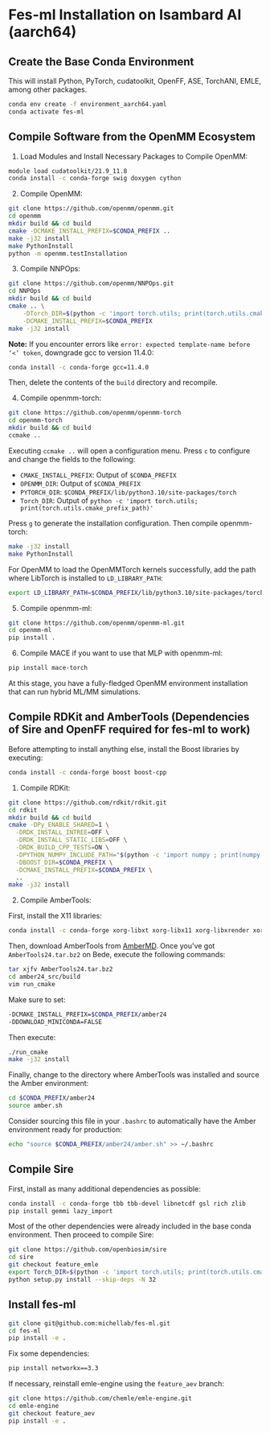 # Fes-ml Installation on Isambard AI (aarch64)

## Create the Base Conda Environment

This will install Python, PyTorch, cudatoolkit, OpenFF, ASE, TorchANI, EMLE, among other packages.

```bash
conda env create -f environment_aarch64.yaml
conda activate fes-ml
```

## Compile Software from the OpenMM Ecosystem

1. Load Modules and Install Necessary Packages to Compile OpenMM:

```bash
module load cudatoolkit/21.9_11.8
conda install -c conda-forge swig doxygen cython
```

2. Compile OpenMM:

```bash
git clone https://github.com/openmm/openmm.git
cd openmm
mkdir build && cd build
cmake -DCMAKE_INSTALL_PREFIX=$CONDA_PREFIX ..
make -j32 install 
make PythonInstall
python -m openmm.testInstallation
```

3. Compile NNPOps:

```bash
git clone https://github.com/openmm/NNPOps.git
cd NNPOps
mkdir build && cd build
cmake .. \
    -DTorch_DIR=$(python -c 'import torch.utils; print(torch.utils.cmake_prefix_path)')/Torch \
    -DCMAKE_INSTALL_PREFIX=$CONDA_PREFIX
make -j32 install 
```

**Note:** If you encounter errors like `error: expected template-name before ‘<’ token`, downgrade gcc to version 11.4.0:

```bash
conda install -c conda-forge gcc=11.4.0
```

Then, delete the contents of the `build` directory and recompile.

4. Compile openmm-torch:

```bash
git clone https://github.com/openmm/openmm-torch
cd openmm-torch
mkdir build && cd build
ccmake ..
```

Executing `ccmake ..` will open a configuration menu. Press `c` to configure and change the fields to the following:

- `CMAKE_INSTALL_PREFIX`: Output of `$CONDA_PREFIX`
- `OPENMM_DIR`: Output of `$CONDA_PREFIX`
- `PYTORCH_DIR`: `$CONDA_PREFIX/lib/python3.10/site-packages/torch`
- `Torch_DIR`: Output of `python -c 'import torch.utils; print(torch.utils.cmake_prefix_path)'`

Press `g` to generate the installation configuration. Then compile openmm-torch:

```bash
make -j32 install 
make PythonInstall
```

For OpenMM to load the OpenMMTorch kernels successfully, add the path where LibTorch is installed to `LD_LIBRARY_PATH`:

```bash
export LD_LIBRARY_PATH=$CONDA_PREFIX/lib/python3.10/site-packages/torch/lib:$LD_LIBRARY_PATH
```

5. Compile openmm-ml:

```bash
git clone https://github.com/openmm/openmm-ml.git
cd openmm-ml
pip install .
```

6. Compile MACE if you want to use that MLP with openmm-ml:

```bash
pip install mace-torch
```

At this stage, you have a fully-fledged OpenMM environment installation that can run hybrid ML/MM simulations.



## Compile RDKit and AmberTools (Dependencies of Sire and OpenFF required for fes-ml to work)

Before attempting to install anything else, install the Boost libraries by executing:

```bash
conda install -c conda-forge boost boost-cpp
```

1. Compile RDKit:

```bash
git clone https://github.com/rdkit/rdkit.git
cd rdkit
mkdir build && cd build
cmake -DPy_ENABLE_SHARED=1 \
  -DRDK_INSTALL_INTREE=OFF \
  -DRDK_INSTALL_STATIC_LIBS=OFF \
  -DRDK_BUILD_CPP_TESTS=ON \
  -DPYTHON_NUMPY_INCLUDE_PATH="$(python -c 'import numpy ; print(numpy.get_include())')" \
  -DBOOST_DIR=$CONDA_PREFIX \
  -DCMAKE_INSTALL_PREFIX=$CONDA_PREFIX \
  ..
make -j32 install
```

2. Compile AmberTools:

First, install the X11 libraries:

```bash
conda install -c conda-forge xorg-libxt xorg-libx11 xorg-libxrender xorg-libxext
```

Then, download AmberTools from [AmberMD](https://ambermd.org/GetAmber.php). Once you've got `AmberTools24.tar.bz2` on Bede, execute the following commands:

```bash
tar xjfv AmberTools24.tar.bz2
cd amber24_src/build
vim run_cmake
```

Make sure to set:

```bash
-DCMAKE_INSTALL_PREFIX=$CONDA_PREFIX/amber24
-DDOWNLOAD_MINICONDA=FALSE
```

Then execute:

```bash
./run_cmake
make -j32 install
```

Finally, change to the directory where AmberTools was installed and source the Amber environment:

```bash
cd $CONDA_PREFIX/amber24
source amber.sh
```

Consider sourcing this file in your `.bashrc` to automatically have the Amber environment ready for production:

```bash
echo "source $CONDA_PREFIX/amber24/amber.sh" >> ~/.bashrc
```

## Compile Sire

First, install as many additional dependencies as possible:

```bash
conda install -c conda-forge tbb tbb-devel libnetcdf gsl rich zlib
pip install gemmi lazy_import 
```

Most of the other dependencies were already included in the base conda environment. Then proceed to compile Sire:

```bash
git clone https://github.com/openbiosim/sire
cd sire
git checkout feature_emle
export Torch_DIR=$(python -c 'import torch.utils; print(torch.utils.cmake_prefix_path)')/Torch
python setup.py install --skip-deps -N 32
```

## Install fes-ml

```bash
git clone git@github.com:michellab/fes-ml.git
cd fes-ml
pip install -e .
```

Fix some dependencies:

```bash
pip install networkx==3.3
```

If necessary, reinstall emle-engine using the `feature_aev` branch:

```bash
git clone https://github.com/chemle/emle-engine.git
cd emle-engine
git checkout feature_aev
pip install -e .
```

